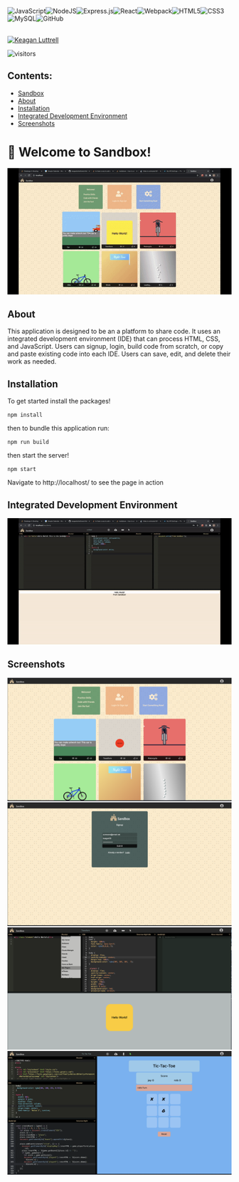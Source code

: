 <img alt="JavaScript" src="https://img.shields.io/badge/javascript%20-%23323330.svg?&style=for-the-badge&logo=javascript&logoColor=%23F7DF1E"/><img alt="NodeJS" src="https://img.shields.io/badge/node.js%20-%2343853D.svg?&style=for-the-badge&logo=node.js&logoColor=white"/><img alt="Express.js" src="https://img.shields.io/badge/express.js%20-%23404d59.svg?&style=for-the-badge"/><img alt="React" src="https://img.shields.io/badge/react%20-%2320232a.svg?&style=for-the-badge&logo=react&logoColor=%2361DAFB"/><img alt="Webpack" src="https://img.shields.io/badge/webpack%20-%238DD6F9.svg?&style=for-the-badge&logo=webpack&logoColor=black" /><img alt="HTML5" src="https://img.shields.io/badge/html5%20-%23E34F26.svg?&style=for-the-badge&logo=html5&logoColor=white"/><img alt="CSS3" src="https://img.shields.io/badge/css3%20-%231572B6.svg?&style=for-the-badge&logo=css3&logoColor=white"/><img alt="MySQL" src="https://img.shields.io/badge/mysql-%2300f.svg?&style=for-the-badge&logo=mysql&logoColor=white"/><img alt="GitHub" src="https://img.shields.io/badge/github%20-%23121011.svg?&style=for-the-badge&logo=github&logoColor=white"/><br></br>

<a href="https://www.linkedin.com/in/keaganluttrell" target="_blank">
  <img alt="Keagan Luttrell" src="https://img.shields.io/badge/-Keagan%20Luttrell-blue?&style=for-the-badge&logo=linkedin&logoColor=white"/>
</a>

![visitors](https://visitor-badge.glitch.me/badge?page_id=keaganluttrell.mini-app-one)

## Contents:
- [Sandbox](#welcome-to-sandbox)
- [About](#about)
- [Installation](#installation)
- [Integrated Development Environment](#integrated-development-environment)
- [Screenshots](#screenshots)

# 🚀 Welcome to Sandbox!

![Alt text](/images/sandbox-tour.gif "App Demo")

## About

This application is designed to be an a platform to share code. It uses an integrated
development environment (IDE) that can process HTML, CSS, and JavaScript. Users can signup, login, build code from scratch, or copy and paste existing code into each IDE. Users can save, edit, and delete their work as needed.

## Installation

To get started install the packages!
```
npm install
```
then to bundle this application run:

```
npm run build
```

then start the server!

```
npm start
```

Navigate to http://localhost/ to see the page in action


## Integrated Development Environment

![Alt text](/images/sandbox-tour2.gif "App Demo")

## Screenshots

![Alt text](/images/home.png "Home page")
![Alt text](/images/signup.png "Signup page")
![Alt text](/images/editor-h.png "Editor Horizontal")
![Alt text](/images/editor-v.png "Editor Vertical")
